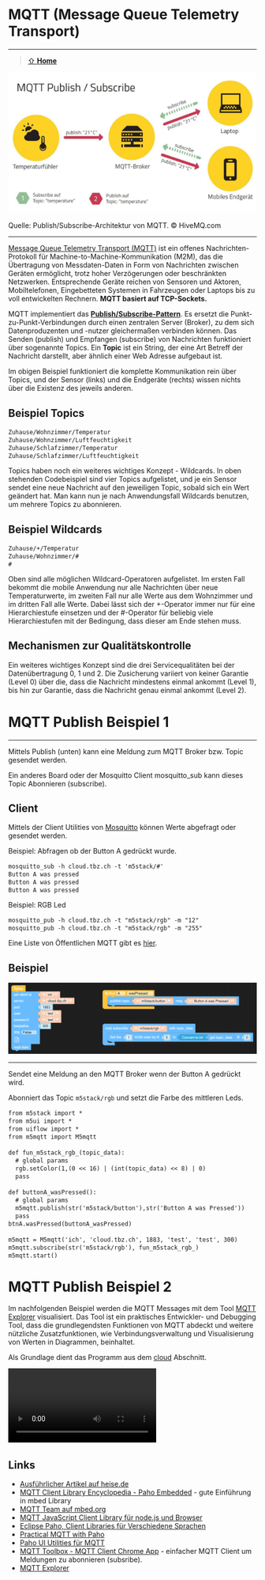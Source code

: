 # MQTT (Message Queue Telemetry Transport)
***

> [⇧ **Home**](../README.md)

![](images/mqtt.png)

Quelle: Publish/Subscribe-Architektur von MQTT. © HiveMQ.com
- - -

[Message Queue Telemetry Transport (MQTT)](http://de.wikipedia.org/wiki/MQ_Telemetry_Transport) ist ein offenes Nachrichten-Protokoll für Machine-to-Machine-Kommunikation (M2M), das die Übertragung von Messdaten-Daten in Form von Nachrichten zwischen Geräten ermöglicht, trotz hoher Verzögerungen oder beschränkten Netzwerken. Entsprechende Geräte reichen von Sensoren und Aktoren, Mobiltelefonen, Eingebetteten Systemen in Fahrzeugen oder Laptops bis zu voll entwickelten Rechnern. **MQTT basiert auf TCP-Sockets.**

MQTT implementiert das [**Publish/Subscribe-Pattern**](http://de.wikipedia.org/wiki/Beobachter_(Entwurfsmuster)). Es ersetzt die Punkt-zu-Punkt-Verbindungen durch einen zentralen Server (Broker), zu dem sich Datenproduzenten und -nutzer gleichermaßen verbinden können. Das Senden (publish) und Empfangen (subscribe) von Nachrichten funktioniert über sogenannte Topics. Ein **Topic** ist ein String, der eine Art Betreff der Nachricht darstellt, aber ähnlich einer Web Adresse aufgebaut ist.

Im obigen Beispiel funktioniert die komplette Kommunikation rein über Topics, und der Sensor (links) und die Endgeräte (rechts) wissen nichts über die Existenz des jeweils anderen.

## Beispiel Topics

	Zuhause/Wohnzimmer/Temperatur
	Zuhause/Wohnzimmer/Luftfeuchtigkeit
	Zuhause/Schlafzimmer/Temperatur
	Zuhause/Schlafzimmer/Luftfeuchtigkeit						

Topics haben noch ein weiteres wichtiges Konzept - Wildcards. In oben stehenden Codebeispiel sind vier Topics aufgelistet, und je ein Sensor sendet eine neue Nachricht auf den jeweiligen Topic, sobald sich ein Wert geändert hat. Man kann nun je nach Anwendungsfall Wildcards benutzen, um mehrere Topics zu abonnieren.

## Beispiel Wildcards 

	Zuhause/+/Temperatur
	Zuhause/Wohnzimmer/#
	#

Oben sind alle möglichen Wildcard-Operatoren aufgelistet. Im ersten Fall bekommt die mobile Anwendung nur alle Nachrichten über neue Temperaturwerte, im zweiten Fall nur alle Werte aus dem Wohnzimmer und im dritten Fall alle Werte. Dabei lässt sich der +-Operator immer nur für eine Hierarchiestufe einsetzen und der #-Operator für beliebig viele Hierarchiestufen mit der Bedingung, dass dieser am Ende stehen muss.

## Mechanismen zur Qualitätskontrolle 

Ein weiteres wichtiges Konzept sind die drei Servicequalitäten bei der Datenübertragung 0, 1 und 2. Die Zusicherung variiert von keiner Garantie (Level 0) über die, dass die Nachricht mindestens einmal ankommt (Level 1), bis hin zur Garantie, dass die Nachricht genau einmal ankommt (Level 2).

# MQTT Publish Beispiel 1
***

Mittels Publish (unten) kann eine Meldung zum MQTT Broker bzw. Topic gesendet werden.

Ein anderes Board oder der Mosquitto Client mosquitto_sub kann dieses Topic Abonnieren (subscribe).

## Client

Mittels der Client Utilities von [Mosquitto](https://projects.eclipse.org/projects/technology.mosquitto) können Werte abgefragt oder gesendet werden.

Beispiel: Abfragen ob der Button A gedrückt wurde.

    mosquitto_sub -h cloud.tbz.ch -t 'm5stack/#'
    Button A was pressed
    Button A was pressed
    Button A was pressed

Beispiel: RGB Led 

    mosquitto_pub -h cloud.tbz.ch -t "m5stack/rgb" -m "12"
    mosquitto_pub -h cloud.tbz.ch -t "m5stack/rgb" -m "255"

Eine Liste von Öffentlichen MQTT gibt es [hier](https://github.com/mqtt/mqtt.github.io/wiki/public_brokers).

## Beispiel

![](images/pub-sub.png)

- - -

Sendet eine Meldung an den MQTT Broker wenn der Button A gedrückt wird.

Abonniert das Topic `m5stack/rgb` und setzt die Farbe des mittleren Leds.

    from m5stack import *
    from m5ui import *
    from uiflow import *
    from m5mqtt import M5mqtt
    
    def fun_m5stack_rgb_(topic_data):
      # global params
      rgb.setColor(1,(0 << 16) | (int(topic_data) << 8) | 0)
      pass
    
    def buttonA_wasPressed():
      # global params
      m5mqtt.publish(str('m5stack/button'),str('Button A was Pressed'))
      pass
    btnA.wasPressed(buttonA_wasPressed)
    
    m5mqtt = M5mqtt('ich', 'cloud.tbz.ch', 1883, 'test', 'test', 300)
    m5mqtt.subscribe(str('m5stack/rgb'), fun_m5stack_rgb_)
    m5mqtt.start() 


# MQTT Publish Beispiel 2

Im nachfolgenden Beispiel werden die MQTT Messages mit dem Tool [MQTT Explorer](https://github.com/thomasnordquist/MQTT-Explorer/releases) visualisiert. Das Tool ist ein praktisches Entwickler- und Debugging Tool, dass die grundlegendsten Funktionen von MQTT abdeckt und weitere nützliche Zusatzfunktionen, wie Verbindungsverwaltung und Visualisierung von Werten in Diagrammen, beinhaltet. 

Als Grundlage dient das Programm aus dem [cloud](../cloud) Abschnitt.

![](videos/01_MQTT.webm)

## Links 

*   [Ausführlicher Artikel auf heise.de](http://www.heise.de/developer/artikel/MQTT-Protokoll-fuer-das-Internet-der-Dinge-2168152.html)
*   [MQTT Client Library Encyclopedia - Paho Embedded](https://www.hivemq.com/blog/mqtt-client-library-encyclopedia-paho-embedded/) - gute Einführung in mbed Library
*   [MQTT Team auf mbed.org](https://os.mbed.com/teams/mqtt/)
*   [MQTT JavaScript Client Library für node.js und Browser](https://github.com/mqttjs/MQTT.js)
*   [Eclipse Paho, Client Libraries für Verschiedene Sprachen](http://www.eclipse.org/paho/)
*   [Practical MQTT with Paho](http://www.infoq.com/articles/practical-mqtt-with-paho)
*   [Paho UI Utilities für MQTT](https://wiki.eclipse.org/Paho/GUI_Utility)
*   [MQTT Toolbox - MQTT Client Chrome App](https://www.hivemq.com/blog/mqtt-toolbox-mqtt-client-chrome-app/) - einfacher MQTT Client um Meldungen zu abonnieren (subsribe).
*   [MQTT Explorer](https://github.com/thomasnordquist/MQTT-Explorer/releases)

